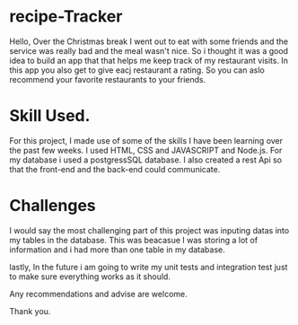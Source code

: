 # recipe-Tracker
Hello,
Over the Christmas break I went out to eat with some friends and the service was really bad and the meal wasn't nice. So i thought it was a good idea to build an app that 
that helps me keep track of my restaurant visits.
In this app you also get to give eacj restaurant a rating. So you can aslo recommend your favorite restaurants to your friends.

# Skill Used.
For this project, I made use of some of the skills I have been learning over the past few weeks. I used HTML, CSS and JAVASCRIPT and Node.js. For my database i used a postgressSQL 
database.
I also created a rest Api so that the front-end and the back-end could communicate.

# Challenges
I would say the most challenging part of this project was inputing datas into my tables in the database. This was beacasue I was storing a lot of information and i had more than 
one table in my database.

lastly, In the future i am going to write my unit tests and integration test just to make sure everything works as it should.

Any recommendations and advise are welcome.

Thank you.

